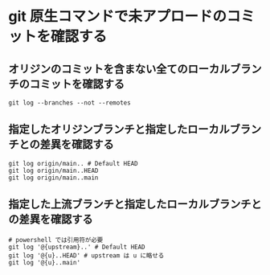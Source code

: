 # git 原生コマンドで未アプロードのコミットを確認する

## オリジンのコミットを含まない全てのローカルブランチのコミットを確認する

```shell
git log --branches --not --remotes
```

## 指定したオリジンブランチと指定したローカルブランチとの差異を確認する

```shell
git log origin/main.. # Default HEAD
git log origin/main..HEAD
git log origin/main..main
```

## 指定した上流ブランチと指定したローカルブランチとの差異を確認する

```shell
# powershell では引用符が必要
git log '@{upstream}..' # Default HEAD
git log '@{u}..HEAD' # upstream は u に略せる
git log '@{u}..main'
```
